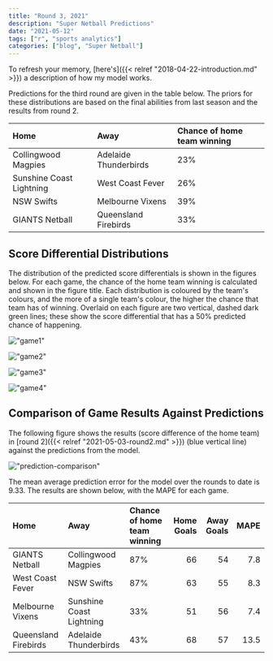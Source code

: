 ```yaml
---
title: "Round 3, 2021"
description: "Super Netball Predictions"
date: "2021-05-12"
tags: ["r", "sports analytics"]
categories: ["blog", "Super Netball"]
---
```


<!-- Time-stamp: <2021-05-12 10:09:52 (sprazza)> -->





To refresh your memory, [here's]({{< relref "2018-04-22-introduction.md" >}}) a description of how my model works.

Predictions for the third round are given in the table below. The priors for these distributions are based on the final abilities from last season and the results from round 2.


|Home                     |Away                  |Chance of home team winning |
|:------------------------|:---------------------|:---------------------------|
|Collingwood Magpies      |Adelaide Thunderbirds |23%                         |
|Sunshine Coast Lightning |West Coast Fever      |26%                         |
|NSW Swifts               |Melbourne Vixens      |39%                         |
|GIANTS Netball           |Queensland Firebirds  |33%                         |

## Score Differential Distributions

The distribution of the predicted score differentials is shown in the figures below. For each game, the chance of the home team winning is calculated and shown in the figure title. Each distribution is coloured by the team's colours, and the more of a single team's colour, the higher the chance that team has of winning. Overlaid on each figure are two vertical, dashed dark green lines; these show the score differential that has a 50% predicted chance of happening.

!["game1"](/sn-assets/2021/round3/game-1.png)

!["game2"](/sn-assets/2021/round3/game-2.png)

!["game3"](/sn-assets/2021/round3/game-3.png)

!["game4"](/sn-assets/2021/round3/game-4.png)

## Comparison of Game Results Against Predictions

The following figure shows the results (score difference of the home team) in [round 2]({{< relref "2021-05-03-round2.md" >}}) (blue vertical line) against the predictions from the model.

!["prediction-comparison"](/sn-assets/2021/round3/plot-grid-comparison.png)

The mean average prediction error for the model over the rounds to date is 9.33. The results are shown below, with the MAPE for each game.


|Home                 |Away                     |Chance of home team winning | Home Goals| Away Goals| MAPE|
|:--------------------|:------------------------|:---------------------------|----------:|----------:|----:|
|GIANTS Netball       |Collingwood Magpies      |87%                         |         66|         54|  7.8|
|West Coast Fever     |NSW Swifts               |87%                         |         63|         55|  8.3|
|Melbourne Vixens     |Sunshine Coast Lightning |33%                         |         51|         56|  7.4|
|Queensland Firebirds |Adelaide Thunderbirds    |43%                         |         68|         57| 13.5|
